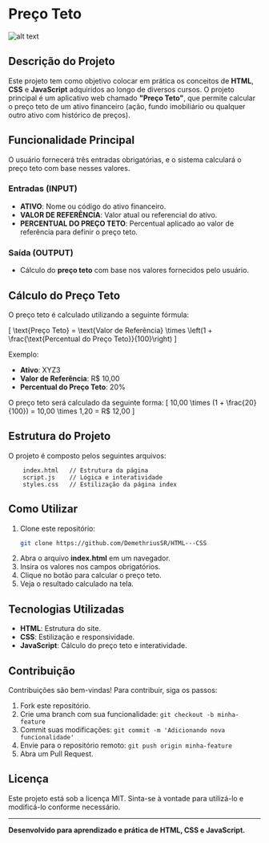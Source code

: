 # Preço Teto

![alt text](./Preço_Teto/asset/inicial-page.png)


## Descrição do Projeto
Este projeto tem como objetivo colocar em prática os conceitos de **HTML**, **CSS** e **JavaScript** adquiridos ao longo de diversos cursos. O projeto principal é um aplicativo web chamado **"Preço Teto"**, que permite calcular o preço teto de um ativo financeiro (ação, fundo imobiliário ou qualquer outro ativo com histórico de preços).

## Funcionalidade Principal
O usuário fornecerá três entradas obrigatórias, e o sistema calculará o preço teto com base nesses valores.

### **Entradas (INPUT)**
- **ATIVO**: Nome ou código do ativo financeiro.
- **VALOR DE REFERÊNCIA**: Valor atual ou referencial do ativo.
- **PERCENTUAL DO PREÇO TETO**: Percentual aplicado ao valor de referência para definir o preço teto.

### **Saída (OUTPUT)**
- Cálculo do **preço teto** com base nos valores fornecidos pelo usuário.

## Cálculo do Preço Teto
O preço teto é calculado utilizando a seguinte fórmula:

\[ \text{Preço Teto} = \text{Valor de Referência} \times \left(1 + \frac{\text{Percentual do Preço Teto}}{100}\right) \]

Exemplo:
- **Ativo**: XYZ3
- **Valor de Referência**: R$ 10,00
- **Percentual do Preço Teto**: 20%

O preço teto será calculado da seguinte forma:
\[ 10,00 \times (1 + \frac{20}{100}) = 10,00 \times 1,20 = R$ 12,00 \]

## Estrutura do Projeto
O projeto é composto pelos seguintes arquivos:
```
    index.html   // Estrutura da página
    script.js    // Lógica e interatividade
    styles.css   // Estilização da página index
```

## Como Utilizar
1. Clone este repositório:
   ```bash
   git clone https://github.com/DemethriusSR/HTML---CSS
   ```
2. Abra o arquivo **index.html** em um navegador.
3. Insira os valores nos campos obrigatórios.
4. Clique no botão para calcular o preço teto.
5. Veja o resultado calculado na tela.

## Tecnologias Utilizadas
- **HTML**: Estrutura do site.
- **CSS**: Estilização e responsividade.
- **JavaScript**: Cálculo do preço teto e interatividade.

## Contribuição
Contribuições são bem-vindas! Para contribuir, siga os passos:
1. Fork este repositório.
2. Crie uma branch com sua funcionalidade: `git checkout -b minha-feature`
3. Commit suas modificações: `git commit -m 'Adicionando nova funcionalidade'`
4. Envie para o repositório remoto: `git push origin minha-feature`
5. Abra um Pull Request.

## Licença
Este projeto está sob a licença MIT. Sinta-se à vontade para utilizá-lo e modificá-lo conforme necessário.

---
**Desenvolvido para aprendizado e prática de HTML, CSS e JavaScript.**

